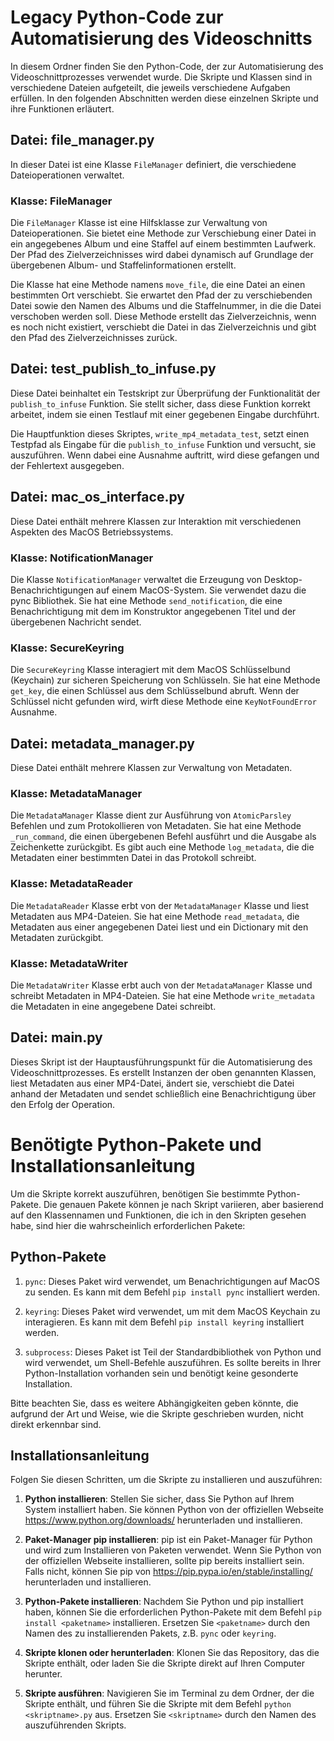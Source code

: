# Legacy Python-Code zur Automatisierung des Videoschnitts

In diesem Ordner finden Sie den Python-Code, der zur Automatisierung des Videoschnittprozesses verwendet wurde. Die Skripte und Klassen sind in verschiedene Dateien aufgeteilt, die jeweils verschiedene Aufgaben erfüllen. In den folgenden Abschnitten werden diese einzelnen Skripte und ihre Funktionen erläutert.

## Datei: file_manager.py

In dieser Datei ist eine Klasse `FileManager` definiert, die verschiedene Dateioperationen verwaltet.

### Klasse: FileManager
Die `FileManager` Klasse ist eine Hilfsklasse zur Verwaltung von Dateioperationen. Sie bietet eine Methode zur Verschiebung einer Datei in ein angegebenes Album und eine Staffel auf einem bestimmten Laufwerk. Der Pfad des Zielverzeichnisses wird dabei dynamisch auf Grundlage der übergebenen Album- und Staffelinformationen erstellt.

Die Klasse hat eine Methode namens `move_file`, die eine Datei an einen bestimmten Ort verschiebt. Sie erwartet den Pfad der zu verschiebenden Datei sowie den Namen des Albums und die Staffelnummer, in die die Datei verschoben werden soll. Diese Methode erstellt das Zielverzeichnis, wenn es noch nicht existiert, verschiebt die Datei in das Zielverzeichnis und gibt den Pfad des Zielverzeichnisses zurück.

## Datei: test_publish_to_infuse.py

Diese Datei beinhaltet ein Testskript zur Überprüfung der Funktionalität der `publish_to_infuse` Funktion. Sie stellt sicher, dass diese Funktion korrekt arbeitet, indem sie einen Testlauf mit einer gegebenen Eingabe durchführt.

Die Hauptfunktion dieses Skriptes, `write_mp4_metadata_test`, setzt einen Testpfad als Eingabe für die `publish_to_infuse` Funktion und versucht, sie auszuführen. Wenn dabei eine Ausnahme auftritt, wird diese gefangen und der Fehlertext ausgegeben.

## Datei: mac_os_interface.py

Diese Datei enthält mehrere Klassen zur Interaktion mit verschiedenen Aspekten des MacOS Betriebssystems.

### Klasse: NotificationManager
Die Klasse `NotificationManager` verwaltet die Erzeugung von Desktop-Benachrichtigungen auf einem MacOS-System. Sie verwendet dazu die pync Bibliothek. Sie hat eine Methode `send_notification`, die eine Benachrichtigung mit dem im Konstruktor angegebenen Titel und der übergebenen Nachricht sendet.

### Klasse: SecureKeyring
Die `SecureKeyring` Klasse interagiert mit dem MacOS Schlüsselbund (Keychain) zur sicheren Speicherung von Schlüsseln. Sie hat eine Methode `get_key`, die einen Schlüssel aus dem Schlüsselbund abruft. Wenn der Schlüssel nicht gefunden wird, wirft diese Methode eine `KeyNotFoundError` Ausnahme.

## Datei: metadata_manager.py

Diese Datei enthält mehrere Klassen zur Verwaltung von Metadaten.

### Klasse: MetadataManager
Die `MetadataManager` Klasse dient zur Ausführung von `AtomicParsley` Befehlen und zum Protokollieren von Metadaten. Sie hat eine Methode `_run_command`, die einen übergebenen Befehl ausführt und die Ausgabe als Zeichenkette zurückgibt. Es gibt auch eine Methode `log_metadata`, die die Metadaten einer bestimmten Datei in das Protokoll schreibt.

### Klasse: MetadataReader
Die `MetadataReader` Klasse erbt von der `MetadataManager` Klasse und liest Metadaten aus MP4-Dateien. Sie hat eine Methode `read_metadata`, die Metadaten aus einer angegebenen Datei liest und ein Dictionary mit den Metadaten zurückgibt.

### Klasse: MetadataWriter
Die `MetadataWriter` Klasse erbt auch von der `MetadataManager` Klasse und schreibt Metadaten in MP4-Dateien. Sie hat eine Methode `write_metadata` die Metadaten in eine angegebene Datei schreibt.

## Datei: main.py

Dieses Skript ist der Hauptausführungspunkt für die Automatisierung des Videoschnittprozesses. Es erstellt Instanzen der oben genannten Klassen, liest Metadaten aus einer MP4-Datei, ändert sie, verschiebt die Datei anhand der Metadaten und sendet schließlich eine Benachrichtigung über den Erfolg der Operation.

# Benötigte Python-Pakete und Installationsanleitung

Um die Skripte korrekt auszuführen, benötigen Sie bestimmte Python-Pakete. Die genauen Pakete können je nach Skript variieren, aber basierend auf den Klassennamen und Funktionen, die ich in den Skripten gesehen habe, sind hier die wahrscheinlich erforderlichen Pakete:

## Python-Pakete

1.  `pync`: Dieses Paket wird verwendet, um Benachrichtigungen auf MacOS zu senden. Es kann mit dem Befehl `pip install pync` installiert werden.

2.  `keyring`: Dieses Paket wird verwendet, um mit dem MacOS Keychain zu interagieren. Es kann mit dem Befehl `pip install keyring` installiert werden.

3.  `subprocess`: Dieses Paket ist Teil der Standardbibliothek von Python und wird verwendet, um Shell-Befehle auszuführen. Es sollte bereits in Ihrer Python-Installation vorhanden sein und benötigt keine gesonderte Installation.

Bitte beachten Sie, dass es weitere Abhängigkeiten geben könnte, die aufgrund der Art und Weise, wie die Skripte geschrieben wurden, nicht direkt erkennbar sind.

## Installationsanleitung

Folgen Sie diesen Schritten, um die Skripte zu installieren und auszuführen:

1.  **Python installieren**: Stellen Sie sicher, dass Sie Python auf Ihrem System installiert haben. Sie können Python von der offiziellen Webseite <https://www.python.org/downloads/> herunterladen und installieren.

2.  **Paket-Manager pip installieren**: pip ist ein Paket-Manager für Python und wird zum Installieren von Paketen verwendet. Wenn Sie Python von der offiziellen Webseite installieren, sollte pip bereits installiert sein. Falls nicht, können Sie pip von <https://pip.pypa.io/en/stable/installing/> herunterladen und installieren.

3.  **Python-Pakete installieren**: Nachdem Sie Python und pip installiert haben, können Sie die erforderlichen Python-Pakete mit dem Befehl `pip install <paketname>` installieren. Ersetzen Sie `<paketname>` durch den Namen des zu installierenden Pakets, z.B. `pync` oder `keyring`.

4.  **Skripte klonen oder herunterladen**: Klonen Sie das Repository, das die Skripte enthält, oder laden Sie die Skripte direkt auf Ihren Computer herunter.

5.  **Skripte ausführen**: Navigieren Sie im Terminal zu dem Ordner, der die Skripte enthält, und führen Sie die Skripte mit dem Befehl `python <skriptname>.py` aus. Ersetzen Sie `<skriptname>` durch den Namen des auszuführenden Skripts.
